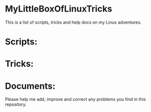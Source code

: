 MyLittleBoxOfLinuxTricks
========================

This is a list of scripts, tricks and help docs on my Linux adventures.

Scripts:
========================

Tricks:
========================

Documents:
========================



Please help me add, improve and correct any problems you find in this repository.
